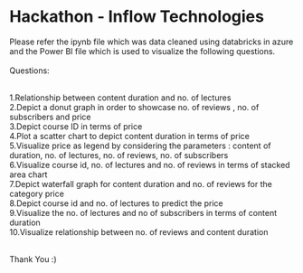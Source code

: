 # Hackathon - Inflow Technologies
Please refer the ipynb file which was data cleaned using databricks in azure and the Power BI file which is used to visualize the following questions.
<br><br>
Questions:<br>

<br>
1.Relationship between content duration and no. of lectures<br>
2.Depict a donut graph in order to showcase no. of reviews , no. of subscribers and price<br>
3.Depict course ID in terms of price<br>
4.Plot a scatter chart to depict content duration in terms of price<br>
5.Visualize price as legend by considering the parameters : content of duration, no. of lectures, no. of reviews, no. of subscribers<br>
6.Visualize course id, no. of lectures and no. of reviews in terms of stacked area chart<br>
7.Depict waterfall graph for content duration and no. of reviews for the category price<br>
8.Depict course id and no. of lectures to predict the price<br>
9.Visualize the no. of lectures and no of subscribers in terms of content duration<br>
10.Visualize relationship between no. of reviews and content duration<br><br>

Thank You :)
